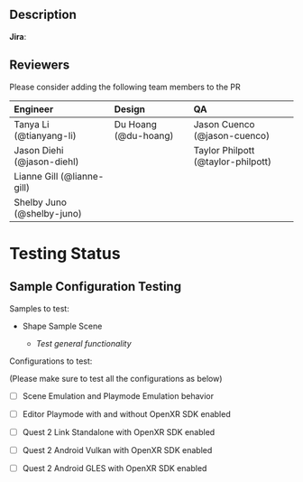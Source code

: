 ## Description

<!-- Replace this comment with the details of your PR -->

__Jira__: <!-- Replace this comment with the JIRA link if applicable -->

## Reviewers

Please consider adding the following team members to the PR


| Engineer | Design | QA  |
| :--- | :--- | :--- |
| Tanya Li (@tianyang-li) | Du Hoang (@du-hoang) | Jason Cuenco (@jason-cuenco) |
| Jason Diehi (@jason-diehl) |        | Taylor Philpott (@taylor-philpott) |
| Lianne Gill (@lianne-gill) | 
| Shelby Juno (@shelby-juno) | 


# Testing Status

<!-- Describe the test you did and expected behavior -->

## Sample Configuration Testing

Samples to test:

* Shape Sample Scene 

  * <i>Test general functionality</i>

Configurations to test:

(Please make sure to test all the configurations as below)

* [ ] Scene Emulation and Playmode Emulation behavior

* [ ] Editor Playmode with and without OpenXR SDK enabled

* [ ] Quest 2 Link Standalone with OpenXR SDK enabled

* [ ] Quest 2 Android Vulkan with OpenXR SDK enabled

* [ ] Quest 2 Android GLES with OpenXR SDK enabled
